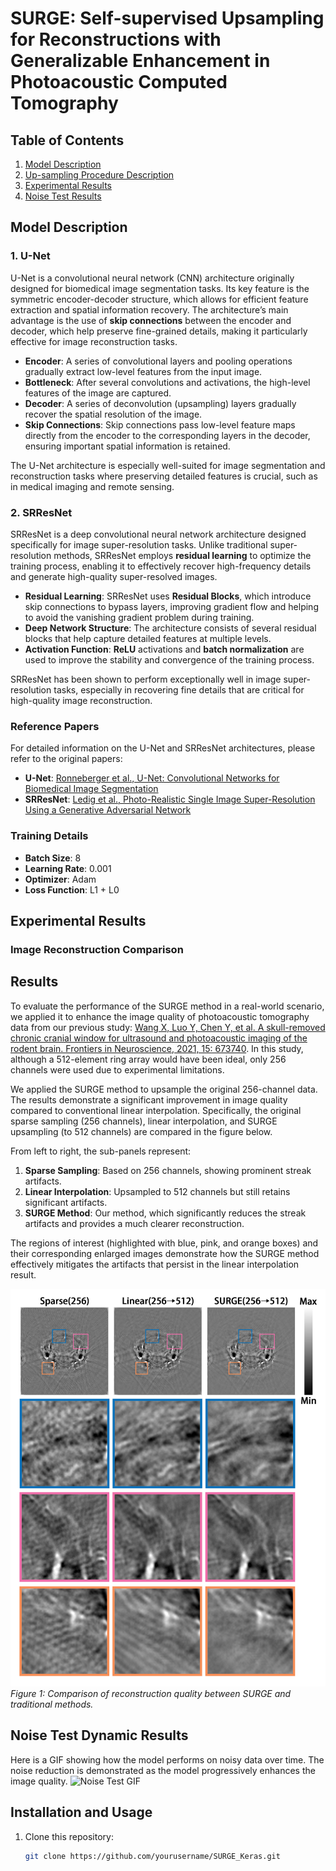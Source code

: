 # SURGE: Self-supervised Upsampling for Reconstructions with Generalizable Enhancement in Photoacoustic Computed Tomography

## Table of Contents
1. [Model Description](#method-description)
2. [Up-sampling Procedure Description](#method-description)
3. [Experimental Results](#experimental-results)
4. [Noise Test Results](#noise-test-dynamic-results)




## Model Description
### 1. **U-Net**
U-Net is a convolutional neural network (CNN) architecture originally designed for biomedical image segmentation tasks. Its key feature is the symmetric encoder-decoder structure, which allows for efficient feature extraction and spatial information recovery. The architecture’s main advantage is the use of **skip connections** between the encoder and decoder, which help preserve fine-grained details, making it particularly effective for image reconstruction tasks.

- **Encoder**: A series of convolutional layers and pooling operations gradually extract low-level features from the input image.
- **Bottleneck**: After several convolutions and activations, the high-level features of the image are captured.
- **Decoder**: A series of deconvolution (upsampling) layers gradually recover the spatial resolution of the image.
- **Skip Connections**: Skip connections pass low-level feature maps directly from the encoder to the corresponding layers in the decoder, ensuring important spatial information is retained.

The U-Net architecture is especially well-suited for image segmentation and reconstruction tasks where preserving detailed features is crucial, such as in medical imaging and remote sensing.

### 2. **SRResNet**
SRResNet is a deep convolutional neural network architecture designed specifically for image super-resolution tasks. Unlike traditional super-resolution methods, SRResNet employs **residual learning** to optimize the training process, enabling it to effectively recover high-frequency details and generate high-quality super-resolved images.

- **Residual Learning**: SRResNet uses **Residual Blocks**, which introduce skip connections to bypass layers, improving gradient flow and helping to avoid the vanishing gradient problem during training.
- **Deep Network Structure**: The architecture consists of several residual blocks that help capture detailed features at multiple levels.
- **Activation Function**: **ReLU** activations and **batch normalization** are used to improve the stability and convergence of the training process.

SRResNet has been shown to perform exceptionally well in image super-resolution tasks, especially in recovering fine details that are critical for high-quality image reconstruction.

### Reference Papers
For detailed information on the U-Net and SRResNet architectures, please refer to the original papers:

- **U-Net**: [Ronneberger et al., U-Net: Convolutional Networks for Biomedical Image Segmentation](https://arxiv.org/abs/1505.04597)
- **SRResNet**: [Ledig et al., Photo-Realistic Single Image Super-Resolution Using a Generative Adversarial Network](https://arxiv.org/abs/1609.04802)

### Training Details
- **Batch Size**: 8
- **Learning Rate**: 0.001
- **Optimizer**: Adam
- **Loss Function**: L1 + L0

## Experimental Results
### Image Reconstruction Comparison
## Results

To evaluate the performance of the SURGE method in a real-world scenario, we applied it to enhance the image quality of photoacoustic tomography data from our previous study: [Wang X, Luo Y, Chen Y, et al. A skull-removed chronic cranial window for ultrasound and photoacoustic imaging of the rodent brain. Frontiers in Neuroscience, 2021, 15: 673740](https://www.frontiersin.org/journals/neuroscience/articles/10.3389/fnins.2021.673740/full). In this study, although a 512-element ring array would have been ideal, only 256 channels were used due to experimental limitations.

We applied the SURGE method to upsample the original 256-channel data. The results demonstrate a significant improvement in image quality compared to conventional linear interpolation. Specifically, the original sparse sampling (256 channels), linear interpolation, and SURGE upsampling (to 512 channels) are compared in the figure below.

From left to right, the sub-panels represent:
1. **Sparse Sampling**: Based on 256 channels, showing prominent streak artifacts.
2. **Linear Interpolation**: Upsampled to 512 channels but still retains significant artifacts.
3. **SURGE Method**: Our method, which significantly reduces the streak artifacts and provides a much clearer reconstruction.

The regions of interest (highlighted with blue, pink, and orange boxes) and their corresponding enlarged images demonstrate how the SURGE method effectively mitigates the artifacts that persist in the linear interpolation result.

![Sparse Sampling, Linear Interpolation, and SURGE Results](Wang_Compare.jpg)
*Figure 1: Comparison of reconstruction quality between SURGE and traditional methods.*


## Noise Test Dynamic Results
Here is a GIF showing how the model performs on noisy data over time. The noise reduction is demonstrated as the model progressively enhances the image quality.
![Noise Test GIF](path/to/your_noise_test.gif)

## Installation and Usage
1. Clone this repository:
   ```bash
   git clone https://github.com/yourusername/SURGE_Keras.git
